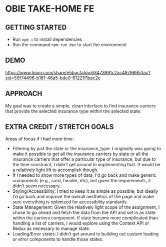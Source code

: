 # OBIE TAKE-HOME FE

## GETTING STARTED

- Run `npm i` to install dependencies
- Run the command `npm run dev` to start the environment

## DEMO

https://www.loom.com/share/e5bacfa55c63473891c2ac49798953ac?sid=59f74496-b161-46a5-bde0-61221f1bac2e

## APPROACH

My goal was to create a simple, clean interface to find insurance carriers that provide the selected insurance type within the selected state.

## EXTRA CREDIT / STRETCH GOALS

Areas of focus if I had more time:

- Filtering by just the state or the insurance_type: I originally was going to make it possible to get all the insurance carriers by state or all the insurance carriers that offer a particular type of insurance, but due to the time constraint, I didn't get around to implementing that. It would be a relatively light lift to accomplish though.
- If I needed to show more types of data, I'd go back and make generic components (e.g., card, header, etc), but given the requirements, it didn't seem necessary.
- Styling/Accessibility: I tried to keep it as simple as possible, but ideally I'd go back and improve the overall aesthetics of the page and make sure everything is optimized for accessibility standards.
- State Management: Given the relatively light scope of the assignment, I chose to go ahead and fetch the data from the API and set in as state within the carriers component. If state became more complicated than handling a list of carriers, I would explore using the Context API or Redux as necessary to manage state.
- Loading/Error states: I didn't get around to building out custom loading or error components to handle those states.
